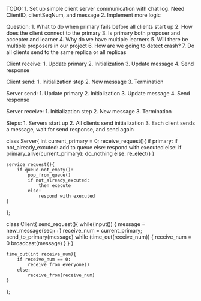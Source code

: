 TODO:
    1. Set up simple client server communication with chat log. Need ClientID, clientSeqNum, and message
    2. Implement more logic

Question:
	1. What to do when primary fails before all clients start up
	2. How does the client connect to the primary
	3. Is primary both proposer and accepter and learner
	4. Why do we have multiple learners
	5. Will there be multiple proposers in our project
	6. How are we going to detect crash?
	7. Do all clients send to the same replica or all replicas


Client receive:
	1. Update primary
	2. Initialization
	3. Update message
	4. Send response

Client send:
    1. Initialization step
    2. New message
    3. Termination

Server send:
	1. Update primary
	2. Initialization
	3. Update message
	4. Send response

Server receive:
    1. Initialization step
    2. New message
    3. Termination


Steps:
	1. Servers start up
	2. All clients send initialization
	3. Each client sends a message, wait for send response, and send again

class Server{
	int current_primary = 0;
	receive_request(){
		if primary:
			if not_already_excuted:
				add to queue
			else:
				respond with executed
		else:
			if primary_alive(current_primary):
				do_nothing
			else:
				re_elect()
	}

	service_request(){
		if queue.not_empty():
			pop_from_queue()
			if not_already_excuted:
				then execute
			else:
				respond with executed
	}
};

class Client{
	send_request(){
		while(input()) {
			message = new_message(seq++)
			receive_num = current_primary;
			send_to_primary(message)
			while (time_out(receive_num)) {
				receive_num = 0
				broadcast(message)
			}
		}
	}

	time_out(int receive_num){
		if receive_num == 0:
			receive_from_everyone()
		else:
			receive_from(receive_num)
	}
};
